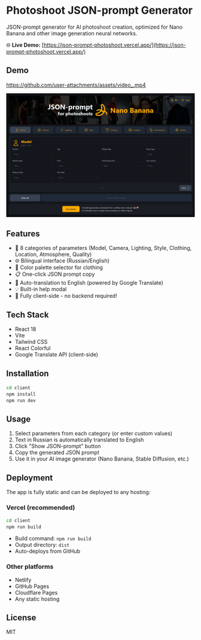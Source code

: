 # Photoshoot JSON-prompt Generator

JSON-prompt generator for AI photoshoot creation, optimized for Nano Banana and other image generation neural networks.

🌐 **Live Demo:** [https://json-prompt-photoshoot.vercel.app/](https://json-prompt-photoshoot.vercel.app/)

## Demo

https://github.com/user-attachments/assets/video_.mp4

![Screenshot](.github/images/screenshot.png)

## Features

- 📸 8 categories of parameters (Model, Camera, Lighting, Style, Clothing, Location, Atmosphere, Quality)
- 🌐 Bilingual interface (Russian/English)
- 🎨 Color palette selector for clothing
- 📋 One-click JSON prompt copy
- 🔄 Auto-translation to English (powered by Google Translate)
- 💡 Built-in help modal
- 🚀 Fully client-side - no backend required!

## Tech Stack

- React 18
- Vite
- Tailwind CSS
- React Colorful
- Google Translate API (client-side)

## Installation

```bash
cd client
npm install
npm run dev
```

## Usage

1. Select parameters from each category (or enter custom values)
2. Text in Russian is automatically translated to English
3. Click "Show JSON-prompt" button
4. Copy the generated JSON prompt
5. Use it in your AI image generator (Nano Banana, Stable Diffusion, etc.)

## Deployment

The app is fully static and can be deployed to any hosting:

### Vercel (recommended)
```bash
cd client
npm run build
```
- Build command: `npm run build`
- Output directory: `dist`
- Auto-deploys from GitHub

### Other platforms
- Netlify
- GitHub Pages
- Cloudflare Pages
- Any static hosting

## License

MIT
